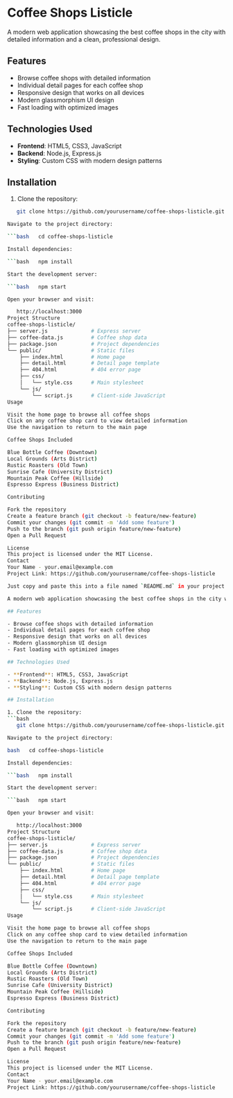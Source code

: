 # Coffee Shops Listicle

A modern web application showcasing the best coffee shops in the city with detailed information and a clean, professional design.

## Features

- Browse coffee shops with detailed information
- Individual detail pages for each coffee shop
- Responsive design that works on all devices
- Modern glassmorphism UI design
- Fast loading with optimized images

## Technologies Used

- **Frontend**: HTML5, CSS3, JavaScript
- **Backend**: Node.js, Express.js
- **Styling**: Custom CSS with modern design patterns

## Installation

1. Clone the repository:
```bash
   git clone https://github.com/yourusername/coffee-shops-listicle.git

Navigate to the project directory:

```bash   cd coffee-shops-listicle

Install dependencies:

```bash   npm install

Start the development server:

```bash   npm start

Open your browser and visit:

   http://localhost:3000
Project Structure
coffee-shops-listicle/
├── server.js              # Express server
├── coffee-data.js         # Coffee shop data
├── package.json           # Project dependencies
└── public/                # Static files
    ├── index.html         # Home page
    ├── detail.html        # Detail page template
    ├── 404.html           # 404 error page
    ├── css/
    │   └── style.css      # Main stylesheet
    └── js/
        └── script.js      # Client-side JavaScript
Usage

Visit the home page to browse all coffee shops
Click on any coffee shop card to view detailed information
Use the navigation to return to the main page

Coffee Shops Included

Blue Bottle Coffee (Downtown)
Local Grounds (Arts District)
Rustic Roasters (Old Town)
Sunrise Cafe (University District)
Mountain Peak Coffee (Hillside)
Espresso Express (Business District)

Contributing

Fork the repository
Create a feature branch (git checkout -b feature/new-feature)
Commit your changes (git commit -m 'Add some feature')
Push to the branch (git push origin feature/new-feature)
Open a Pull Request

License
This project is licensed under the MIT License.
Contact
Your Name - your.email@example.com
Project Link: https://github.com/yourusername/coffee-shops-listicle

Just copy and paste this into a file named `README.md` in your project root!RetryMKgive me everytging in markdown  or sthgiv eme everythingin one box so that i can directly press copy her and paste in readme.mdEditmarkdown# Coffee Shops Listicle

A modern web application showcasing the best coffee shops in the city with detailed information and a clean, professional design.

## Features

- Browse coffee shops with detailed information
- Individual detail pages for each coffee shop
- Responsive design that works on all devices
- Modern glassmorphism UI design
- Fast loading with optimized images

## Technologies Used

- **Frontend**: HTML5, CSS3, JavaScript
- **Backend**: Node.js, Express.js
- **Styling**: Custom CSS with modern design patterns

## Installation

1. Clone the repository:
```bash
   git clone https://github.com/yourusername/coffee-shops-listicle.git

Navigate to the project directory:

bash   cd coffee-shops-listicle

Install dependencies:

```bash   npm install

Start the development server:

```bash   npm start

Open your browser and visit:

   http://localhost:3000
Project Structure
coffee-shops-listicle/
├── server.js              # Express server
├── coffee-data.js         # Coffee shop data
├── package.json           # Project dependencies
└── public/                # Static files
    ├── index.html         # Home page
    ├── detail.html        # Detail page template
    ├── 404.html           # 404 error page
    ├── css/
    │   └── style.css      # Main stylesheet
    └── js/
        └── script.js      # Client-side JavaScript
Usage

Visit the home page to browse all coffee shops
Click on any coffee shop card to view detailed information
Use the navigation to return to the main page

Coffee Shops Included

Blue Bottle Coffee (Downtown)
Local Grounds (Arts District)
Rustic Roasters (Old Town)
Sunrise Cafe (University District)
Mountain Peak Coffee (Hillside)
Espresso Express (Business District)

Contributing

Fork the repository
Create a feature branch (git checkout -b feature/new-feature)
Commit your changes (git commit -m 'Add some feature')
Push to the branch (git push origin feature/new-feature)
Open a Pull Request

License
This project is licensed under the MIT License.
Contact
Your Name - your.email@example.com
Project Link: https://github.com/yourusername/coffee-shops-listicle

